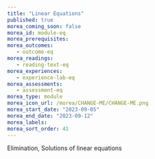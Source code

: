 ```yaml
---
title: "Linear Equations"
published: true
morea_coming_soon: false
morea_id: module-eq
morea_prerequisites:
morea_outcomes:
   - outcome-eq
morea_readings:
   - reading-text-eq
morea_experiences:
   - experience-lab-eq
morea_assessments:
   - assessment-eq
morea_type: module
morea_icon_url: /morea/CHANGE-ME/CHANGE-ME.png
morea_start_date: "2023-09-05"
morea_end_date: "2023-09-12"
morea_labels:
morea_sort_order: 41
---
```


Elimination, Solutions of linear equations
